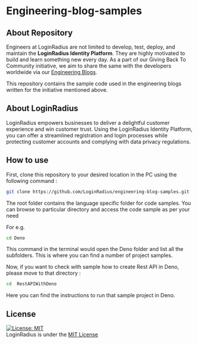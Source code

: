 # Engineering-blog-samples

## About Repository

Engineers at LoginRadius are not limited to develop, test, deploy, and maintain the **LoginRadius Identity Platform**. They are highly motivated to build and learn something new every day. As a part of our Giving Back To Community initiative, we aim to share the same with the developers worldwide via our [Engineering Blogs](https://www.loginradius.com/engineering/blog).

This repository contains the sample code used in the engineering blogs written for the initiative mentioned above.


## About LoginRadius 

LoginRadius empowers businesses to deliver a delightful customer experience and win customer trust.  Using the LoginRadius Identity Platform, you can offer a streamlined registration and login processes while protecting customer accounts and complying with data privacy regulations.

## How to use 

First, clone this repository to your desired location in the PC using the following command : 

```bash
git clone https://github.com/LoginRadius/engineering-blog-samples.git
```


The root folder contains the language specific folder for code samples. You can browse to particular directory and access the code sample as per your need

For e.g.

```bash
cd Deno

```
This command in the terminal would open the Deno folder and list all the subfolders. This is where you can find a number of project samples.   

Now, if you want to check with sample how to create Rest API in Deno, please move to that directory :

```bash
cd  RestAPIWithDeno

```

Here you can find the instructions to run that sample project in Deno.

## License 
[![License: MIT](https://img.shields.io/badge/License-MIT-yellow.svg)](https://opensource.org/licenses/MIT)   
LoginRadius is under the [MIT License](/LICENSE)

